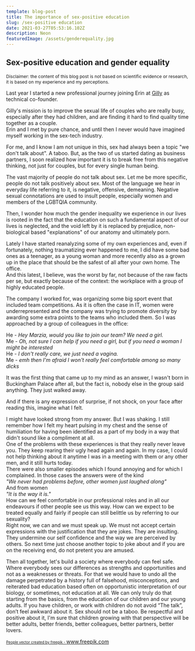 ```yaml
---
template: blog-post
title: The importance of sex-positive education
slug: /sex-positive education
date: 2021-03-27T05:53:16.102Z
description: Neon
featuredImage: /assets/genderequality.jpg
---
```


## Sex-positive education and gender equality

<p style="font-size:12px;">Disclaimer: the content of this blog post is not based on scientific evidence or research, it is based on my experience and my perceptions.</p>

Last year I started a new professional journey joining Erin at 
<a href="https://www.getgilly.com">Gilly</a> as technical co-founder.

Gilly's mission is to improve the sexual life of couples who are really busy, especially after they had children, and are finding it hard to find quality time together as a couple. <br/>
Erin and I met by pure chance, and until then I never would have imagined myself working in the sex-tech industry.

For me, and I know I am not unique in this, sex had always been a topic "we don't talk about". A taboo. 
But, as the two of us started dating as business partners, I soon realized how important it is to break free from this negative thinking, not just for couples, but for every single human being.


The vast majority of people do not talk about sex. Let me be more specific, people do not talk positively about sex. Most of the language we hear in everyday life referring to it, is negative, offensive, demeaning.
Negative sexual connotations are used to insult people, especially women and members of the LGBTQIA community.

Then, I wonder how much the gender inequality we experience in our lives is rooted in the fact that the education on such a fundamental aspect of our lives is neglected, and the void left by it is replaced by prejudice, non-biological based "explanations" of our anatomy and ultimately porn. 

Lately I have started reanalyzing some of my own experiences and, even if fortunately, nothing traumatizing ever happened to me, I did have some bad ones as a teenager, as a young woman and more recently also as a grown up in the place that should be the safest of all after your own home. The office. <br/>
And this latest, I believe, was the worst by far, not because of the raw facts per se, but exactly because of the context: the workplace with a group of highly educated people. 

The company I worked for, was organizing some big sport event that included team competitions. As it is often the case in IT, women were underrepresented and the company was trying to promote diversity by awarding some extra points to the teams who included them.
So I was approached by a group of colleagues in the office:

He - _Hey Marzia, would you like to join our team? We need a girl._<br/>
Me - _Oh, not sure I can help if you need a girl, but if you need a woman I might be interested_<br/>
He - _I don't really care, we just need a vagina._<br/>
Me - _emh then I'm afraid I won't really feel comfortable among so many dicks_<br/>

It was the first thing that came up to my mind as an answer, I wasn't born in Buckingham Palace after all, but the fact is, nobody else in the group said anything. They just walked away.<br/> 

And if there is any expression of surprise, if not shock, on your face after reading this, imagine what I felt. 

I might have looked strong from my answer. But I was shaking. I still remember how I felt my heart pulsing in my chest and the sense of humiliation for having been identified as a part of my body in a way that didn't sound like a compliment at all.<br/>
One of the problems with these experiences is that they really never leave you. They keep rearing their ugly head again and again. 
In my case, I could not help thinking about it anytime I was in a meeting with them or any other men, and it still hurts today. 
<br/>
There were also smaller episodes which I found annoying and for which I complained. In those cases the answers were of the kind <br/>
_"We never had problems before, other women just laughed along"_ <br/>
And from women <br/>
_"It is the way it is."_
<br/>
How can we feel comfortable in our professional roles and in all our endeavours if other people see us this way. How can we expect to be treated equally and fairly if people can still belittle us by referring to our sexuality?
<br/>
 Right now, we can and we must speak up. We must not accept certain expressions with the justification that they are jokes. They are insulting. They undermine our self confidence and the way we are perceived by others. So next time just choose another topic to joke about and if you are on the receiving end, do not pretent you are amused. 
 
Then all together, let's build a society where everybody can feel safe.  Where everybody sees our differences as strengths and opportunities and not as a weaknesses or threats. 
For that we would have to undo all the damage perpetrated by a history full of falsehood, misconceptions, and reiterated bad education based often on opportunistic interpretation of our biology, or sometimes, not education at all.
We can only truly do that starting from the basics, from the education of our children and our young adults. 
If you have children, or work with children do not avoid “The talk”, don’t feel awkward about it. Sex should not be a taboo. Be respectful and positive about it, I'm sure that children growing with that perspective will be better adults, better friends, better colleagues, better partners, better lovers. 


<a style="font-size:10px;" href='https://www.freepik.com/vectors/people'>People vector created by freepik - www.freepik.com</a>








